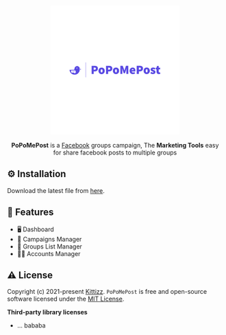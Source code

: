 <p align="center">
  <a href="https://github.com/kittizz/popo-me-post">
    <img alt="Fiber" height="300" src="https://raw.githubusercontent.com/kittizz/popo-me-post/main/icons/PoPoMePost-logos_transparent.png">
  </a>
  <br>
</p>
<p align="center">
  <b>PoPoMePost</b> is a <a href="https://facebook.com">Facebook</a> groups campaign, The <b>Marketing Tools</b> easy for share facebook posts to multiple groups
</p>

## ⚙️ Installation

Download the latest file from [here](https://github.com/kittizz/popo-me-post/releases).

## 🎯 Features

-   🖥 Dashboard
-   📝 Campaigns Manager
-   💼 Groups List Manager
-   🧑🏻 Accounts Manager

## ⚠️ License

Copyright (c) 2021-present [Kittizz](https://github.com/kittizz). `PoPoMePost` is free and open-source software licensed under the [MIT License](https://github.com/kittizz/popo-me-post/blob/main/LICENSE).

**Third-party library licenses**

-   ... bababa
<!-- -   [schema](https://github.com/gorilla/schema/blob/master/LICENSE)
-   [isatty](https://github.com/mattn/go-isatty/blob/master/LICENSE)
-   [fasthttp](https://github.com/valyala/fasthttp/blob/master/LICENSE)
-   [encoding](https://github.com/segmentio/encoding/blob/master/LICENSE)
-   [colorable](https://github.com/mattn/go-colorable/blob/master/LICENSE)
-   [fasttemplate](https://github.com/valyala/fasttemplate/blob/master/LICENSE)
-   [bytebufferpool](https://github.com/valyala/bytebufferpool/blob/master/LICENSE)
-   [gopsutil](https://github.com/shirou/gopsutil/blob/master/LICENSE)
-   [go-ole](https://github.com/go-ole/go-ole)
-   [wmi](https://github.com/StackExchange/wmi) -->
